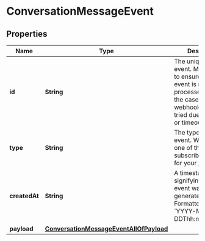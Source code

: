 

# ConversationMessageEvent

## Properties

Name | Type | Description | Notes
------------ | ------------- | ------------- | -------------
**id** | **String** | The unique ID of the event. May be used to ensure that an event is not processed twice in the case of a webhook that is re-tried due to an error or timeout. |  [optional]
**type** | **String** | The type of the event. Will match one of the subscribed triggers for your [webhook](#operation/createWebhook). |  [optional]
**createdAt** | **String** | A timestamp signifying when the event was generated. Formatted as &#x60;YYYY-MM-DDThh:mm:ss.SSSZ&#x60;. |  [optional]
**payload** | [**ConversationMessageEventAllOfPayload**](ConversationMessageEventAllOfPayload.md) |  |  [optional]



